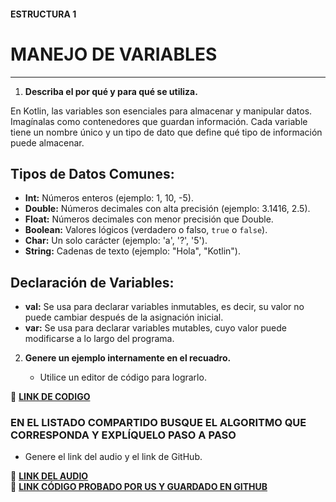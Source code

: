 #### ESTRUCTURA 1  
# MANEJO DE VARIABLES  

---

1. **Describa el por qué y para qué se utiliza.**

En Kotlin, las variables son esenciales para almacenar y manipular datos. Imagínalas como contenedores que guardan información. Cada variable tiene un nombre único y un tipo de dato que define qué tipo de información puede almacenar.

## Tipos de Datos Comunes:

* **Int:** Números enteros (ejemplo: 1, 10, -5).
* **Double:** Números decimales con alta precisión (ejemplo: 3.1416, 2.5).
* **Float:** Números decimales con menor precisión que Double.
* **Boolean:** Valores lógicos (verdadero o falso, `true` o `false`).
* **Char:** Un solo carácter (ejemplo: 'a', '?', '5').
* **String:** Cadenas de texto (ejemplo: "Hola", "Kotlin").

## Declaración de Variables:

* **val:** Se usa para declarar variables inmutables, es decir, su valor no puede cambiar después de la asignación inicial.
* **var:** Se usa para declarar variables mutables, cuyo valor puede modificarse a lo largo del programa.
   
2. **Genere un ejemplo internamente en el recuadro.**  

   - Utilice un editor de código para lograrlo.  

🔗 **[LINK DE CODIGO](https://pl.kotl.in/fBUVnHIkM?theme=darcula&readOnly=true)** 

### EN EL LISTADO COMPARTIDO BUSQUE EL ALGORITMO QUE CORRESPONDA Y EXPLÍQUELO PASO A PASO  
- Genere el link del audio y el link de GitHub.  

🔗 **[LINK DEL AUDIO]()**  
🔗 **[LINK CÓDIGO PROBADO POR US Y GUARDADO EN GITHUB]()**
